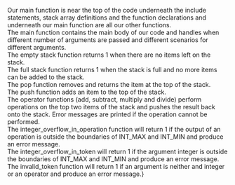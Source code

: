 Our main function is near the top of the code underneath the include statements, stack array definitions and the function declarations and underneath our main function are all our other functions.
\
The main function contains the main body of our code and handles when different number of arguments are passed and different scenarios for different arguments.
\
The empty stack function returns 1 when there are no items left on the stack.
\
The full stack function returns 1 when the stack is full and no more items can be added to the stack.
\
The pop function removes and returns the item at the top of the stack.
\
The push function adds an item to the top of the stack.
\
The operator functions (add, subtract, multiply and divide) perform operations on the top two items of the stack and pushes the result back onto the stack. Error messages are printed if the operation cannot be performed.
\
The integer_overflow_in_operation function will return 1 if the output of an operation is outside the boundaries of INT_MAX and INT_MIN and produce an error message.
\
The integer_overflow_in_token will return 1 if the argument integer is outside the boundaries of INT_MAX and INT_MIN and produce an error message.
\
The invalid_token function will return 1 if an argument is neither and integer or an operator and produce an error message.}
